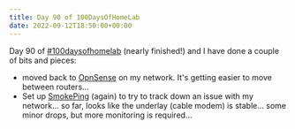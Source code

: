```yaml
---
title: Day 90 of 100DaysOfHomeLab
date: 2022-09-12T18:50:00+00:00
---
```


Day 90 of [#100daysofhomelab](https://twitter.com/hashtag/100DaysOfHomeLab) (nearly finished!) and I have done a couple of bits and pieces:

* moved back to [OpnSense](https://opnsense.org/) on my network. It's getting easier to move between routers... 
* Set up [SmokePing](https://oss.oetiker.ch/smokeping/) (again) to try to track down an issue with my network... so far, looks like the underlay (cable modem) is stable... some minor drops, but more monitoring is required...

